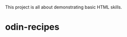 This project is all about demonstrating basic HTML skills.

<!-- During this project, I improved my skills on HTML boilerplate, file navigation, creating ordered and unordered lists, adding imagesand also on command line -->

# odin-recipes